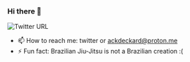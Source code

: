 ### Hi there 👋

![Twitter URL](https://img.shields.io/twitter/url?label=Ackdeckard&logoColor=%23990D35&style=social&url=https%3A%2F%2Ftwitter.com%2Fackdeckard)

- 📫 How to reach me: twitter or ackdeckard@proton.me 
- ⚡ Fun fact: Brazilian Jiu-Jitsu is not a Brazilian creation :( 
